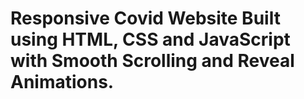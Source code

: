 # Responsive Covid Website Built using HTML, CSS and JavaScript with Smooth Scrolling and Reveal Animations.

